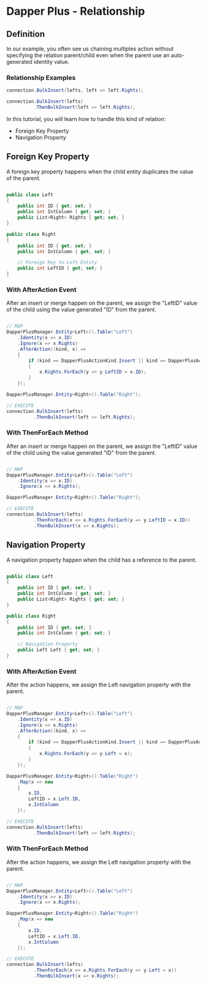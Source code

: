 # Dapper Plus - Relationship

## Definition

In our example, you often see us chaining multiples action without specifying the relation parent/child even when the parent use an auto-generated identity value.

### Relationship Examples
```csharp
connection.BulkInsert(lefts, left => left.Rights);

connection.BulkInsert(lefts)
          .ThenBulkInsert(left => left.Rights);
```

In this tutorial, you will learn how to handle this kind of relation:

 - Foreign Key Property
 - Navigation Property

## Foreign Key Property

A foreign key property happens when the child entity duplicates the value of the parent.


```csharp

public class Left
{
    public int ID { get; set; }
    public int IntColumn { get; set; }
    public List<Right> Rights { get; set; }
}

public class Right
{
    public int ID { get; set; }
    public int IntColumn { get; set; }

    // Foreign Key to Left Entity
    public int LeftID { get; set; }
}
```

### With AfterAction Event

After an insert or merge happen on the parent, we assign the "LeftID" value of the child using the value generated "ID" from the parent.


```csharp

// MAP
DapperPlusManager.Entity<Left>().Table("Left")
    .Identity(x => x.ID)
    .Ignore(x => x.Rights)
    .AfterAction((kind, x) =>
    {
        if (kind == DapperPlusActionKind.Insert || kind == DapperPlusActionKind.Merge)
        {
            x.Rights.ForEach(y => y.LeftID = x.ID);
        }
    });

DapperPlusManager.Entity<Right>().Table("Right");

// EXECUTE
connection.BulkInsert(lefts)
          .ThenBulkInsert(left => left.Rights);
```

### With ThenForEach Method

After an insert or merge happen on the parent, we assign the "LeftID" value of the child using the value generated "ID" from the parent.


```csharp

// MAP
DapperPlusManager.Entity<Left>().Table("Left")
    .Identity(x => x.ID)
    .Ignore(x => x.Rights);

DapperPlusManager.Entity<Right>().Table("Right");

// EXECUTE
connection.BulkInsert(lefts)
          .ThenForEach(x => x.Rights.ForEach(y => y.LeftID = x.ID))
          .ThenBulkInsert(x => x.Rights);
```

## Navigation Property

A navigation property happen when the child has a reference to the parent.


```csharp

public class Left
{
    public int ID { get; set; }
    public int IntColumn { get; set; }
    public List<Right> Rights { get; set; }
}

public class Right
{
    public int ID { get; set; }
    public int IntColumn { get; set; }

    // Navigation Property
    public Left Left { get; set; }
}
```

### With AfterAction Event

After the action happens, we assign the Left navigation property with the parent.


```csharp

// MAP
DapperPlusManager.Entity<Left>().Table("Left")
    .Identity(x => x.ID)
    .Ignore(x => x.Rights)
    .AfterAction((kind, x) =>
    {
        if (kind == DapperPlusActionKind.Insert || kind == DapperPlusActionKind.Merge)
        {
            x.Rights.ForEach(y => y.Left = x);
        }
    });

DapperPlusManager.Entity<Right>().Table("Right")
    .Map(x => new
    {
        x.ID,
        LeftID = x.Left.ID,
        x.IntColumn
    });

// EXECUTE
connection.BulkInsert(lefts)
          .ThenBulkInsert(left => left.Rights);
```

### With ThenForEach Method

After the action happens, we assign the Left navigation property with the parent.


```csharp

// MAP
DapperPlusManager.Entity<Left>().Table("Left")
    .Identity(x => x.ID)
    .Ignore(x => x.Rights);

DapperPlusManager.Entity<Right>().Table("Right")
    .Map(x => new
    {
        x.ID,
        LeftID = x.Left.ID,
        x.IntColumn
    });

// EXECUTE
connection.BulkInsert(lefts)
          .ThenForEach(x => x.Rights.ForEach(y => y.Left = x))
          .ThenBulkInsert(x => x.Rights);

```

